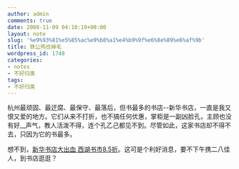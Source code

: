 ```yaml
---
author: admin
comments: true
date: 2008-11-09 04:10:19+00:00
layout: note
slug: '%e9%93%81%e5%85%ac%e9%b8%a1%e4%b9%9f%e6%8e%89%e6%af%9b'
title: 铁公鸡也掉毛
wordpress_id: 1748
categories:
- notes
- 不好归类
tags:
- 不好归类
---
```


杭州最顽固、最迂腐、最保守、最落后，但书最多的书店--新华书店，一直是我又恨又爱的地方。它们从来不打折，也不搞任何优惠，掌柜是一副凶脸孔，主顾也没有好__声气，教人活泼不得，连个孔乙己都见不到。尽管如此，这家书店却不得不去，只因为它的书最多。  
  
想不到，[新华书店大出血 西湖书市8.5折](http://hzrb.hangzhou.com.cn/?action-viewnews-itemid-2128)。这可是个利好消息，要不下午携二八佳人，到书店逛逛？  
  
  
  
  


<blockquote></blockquote>

